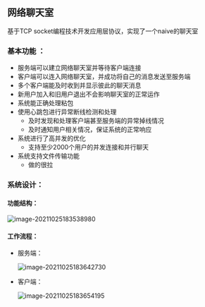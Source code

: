 ## 网络聊天室

基于TCP socket编程技术开发应用层协议，实现了一个naive的聊天室

### 基本功能 ：

- 服务端可以建立网络聊天室并等待客户端连接
- 客户端可以连入网络聊天室，并成功将自己的消息发送至服务端
- 多个客户端能及时收到并显示彼此的聊天消息
- 新用户加入和旧用户退出不会影响聊天室的正常运作
- 系统能正确处理粘包
- 使用心跳包进行异常断线检测和处理
  - 及时发现和处理客户端甚至服务端的异常掉线情况
  - 及时通知用户相关情况，保证系统的正常响应
- 系统进行了高并发的优化
  - 支持至少2000个用户的并发连接和并行聊天
- 系统支持文件传输功能
  - 做的很拉

### 系统设计：

#### 功能结构：

![image-20211025183538980](https://cdn.jsdelivr.net/gh/ChangQingAAS/for_picgo/img/20211025183540.png)

#### 工作流程：

- 服务端：

  ![image-20211025183642730](https://cdn.jsdelivr.net/gh/ChangQingAAS/for_picgo/img/20211025183642.png)



- 客户端：

  ![image-20211025183654195](https://cdn.jsdelivr.net/gh/ChangQingAAS/for_picgo/img/20211025183654.png)

